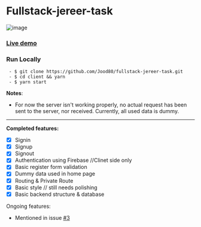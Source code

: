 # Fullstack-jereer-task
![image](https://user-images.githubusercontent.com/56412800/149639125-c06a5a86-b578-4f98-916a-697aff9e923c.png)

### [Live demo](https://jereer-task-fullstack.herokuapp.com/)

### Run Locally
```
 - $ git clone https://github.com/Jood80/fullstack-jereer-task.git
 - $ cd client && yarn
 - $ yarn start
```
 
**Notes**: 
- For now the server isn't working properly, no actual request has been sent to the server, nor received.
Currently, all used data is dummy.
 
----

**Completed features:**
- [x] Signin
- [x] Signup
- [x] Signout
- [x] Authentication using Firebase //Clinet side only
- [x] Basic register form validation
- [x] Dummy data used in home page
- [x] Routing & Private Route
- [x] Basic style // still needs polishing
- [x] Basic backend structure & database 

Ongoing features:
 - Mentioned in issue [#3](https://github.com/Jood80/fullstack-jereer-task/issues/3)

